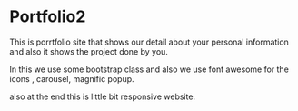 # Portfolio2

This is porrtfolio site that shows our detail about your personal information and also it shows the project done by you. 

In this we use some bootstrap class and also we use font awesome for the icons , carousel, magnific popup.

also at the end this is little bit responsive website.
